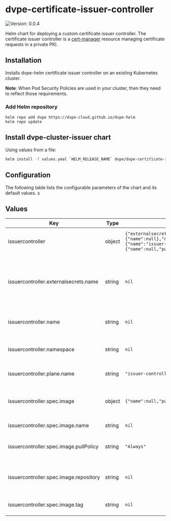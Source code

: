 # dvpe-certificate-issuer-controller

![Version: 0.0.4](https://img.shields.io/badge/Version-0.0.4-informational?style=flat-square)

Helm chart for deploying a custom certificate issuer controller. The certificate issuer controller is a [cert-manager](https://cert-manager.io/docs/) resource managing certificate requests in a private PKI.

## Installation
Installs dvpe-helm certificate issuer controller on an existing Kubernetes cluster.

**Note**: When Pod Security Policies are used in your cluster, then they need to reflect those requirements.

### Add Helm repository

```shell
helm repo add dvpe https://dvpe-cloud.github.io/dvpe-helm
helm repo update
```

## Install dvpe-cluster-issuer chart

Using values from a file:

```bash
helm install -f values.ymal `HELM_RELEASE_NAME` dvpe/dvpe-certificate-issuer-controller
```

## Configuration

The following table lists the configurable parameters of the chart and its default values.
s
## Values

| Key | Type | Default | Description |
|-----|------|---------|-------------|
| issuercontroller | object | `{"externalsecrets":{"name":null},"name":null,"namespace":null,"plane":{"name":"issuer-controller"},"spec":{"image":{"name":null,"pullPolicy":"Always","repository":null,"tag":null}}}` | -----------------------------# |
| issuercontroller.externalsecrets.name | string | `nil` | The name of the external secret key containing the docker credentials for this deployment |
| issuercontroller.name | string | `nil` | Name of issuer-controller deployment |
| issuercontroller.namespace | string | `nil` | Namespace for issuer-controller deployment |
| issuercontroller.plane.name | string | `"issuer-controller"` | Name of the Controller Plane |
| issuercontroller.spec.image | object | `{"name":null,"pullPolicy":"Always","repository":null,"tag":null}` | Name of issuer-controller deployment image |
| issuercontroller.spec.image.name | string | `nil` | The image name to use. |
| issuercontroller.spec.image.pullPolicy | string | `"Always"` | The default rule for downloading images. |
| issuercontroller.spec.image.repository | string | `nil` | The docker repository to pull the service image from. |
| issuercontroller.spec.image.tag | string | `nil` | The image version to use. |
